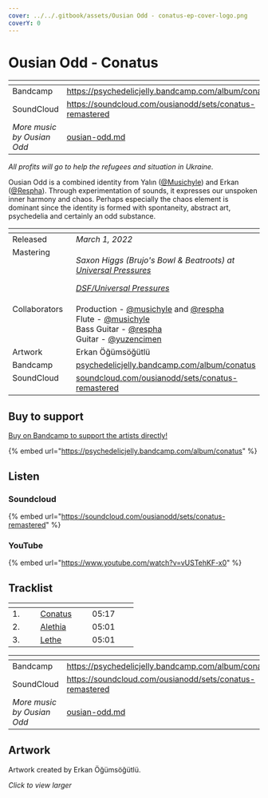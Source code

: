 ```yaml
---
cover: ../../.gitbook/assets/Ousian Odd - conatus-ep-cover-logo.png
coverY: 0
---
```


# Ousian Odd - Conatus

<table data-view="cards"><thead><tr><th></th><th data-hidden data-card-target data-type="content-ref"></th></tr></thead><tbody><tr><td>Bandcamp</td><td><a href="https://psychedelicjelly.bandcamp.com/album/conatus">https://psychedelicjelly.bandcamp.com/album/conatus</a></td></tr><tr><td>SoundCloud</td><td><a href="https://soundcloud.com/ousianodd/sets/conatus-remastered">https://soundcloud.com/ousianodd/sets/conatus-remastered</a></td></tr><tr><td><em>More music by Ousian Odd</em></td><td><a href="../../artists/music/ousian-odd.md">ousian-odd.md</a></td></tr></tbody></table>

_All profits will go to help the refugees and situation in Ukraine._

Ousian Odd is a combined identity from Yalın ([@Musichyle](https://soundcloud.com/musichyle)) and Erkan ([@Respha](https://soundcloud.com/respha)). Through experimentation of sounds, it expresses our unspoken inner harmony and chaos. Perhaps especially the chaos element is dominant since the identity is formed with spontaneity, abstract art, psychedelia and certainly an odd substance.

<table data-header-hidden><thead><tr><th width="128" valign="top"></th><th></th></tr></thead><tbody><tr><td valign="top">Released</td><td><em>March 1, 2022</em></td></tr><tr><td valign="top">Mastering</td><td><p><em>Saxon Higgs (Brujo's Bowl &#x26; Beatroots) at</em> <a href="https://www.facebook.com/universalpressures"><em>Universal Pressures</em></a> </p><p><a href="../../artists/mastering/universal-pressures.md"><em>DSF/Universal Pressures</em></a> </p></td></tr><tr><td valign="top">Collaborators</td><td>Production - <a href="https://soundcloud.com/musichyle">@musichyle</a> and <a href="https://soundcloud.com/respha">@respha</a> <br>Flute - <a href="https://soundcloud.com/musichyle">@musichyle</a> <br>Bass Guitar - <a href="https://soundcloud.com/respha">@respha</a> <br>Guitar - <a href="https://soundcloud.com/yuzencimen">@yuzencimen</a> </td></tr><tr><td valign="top">Artwork</td><td>Erkan Öğümsöğütlü</td></tr><tr><td valign="top">Bandcamp</td><td><a href="https://psychedelicjelly.bandcamp.com/album/conatus">psychedelicjelly.bandcamp.com/album/conatus</a></td></tr><tr><td valign="top">SoundCloud</td><td><a href="https://soundcloud.com/ousianodd/sets/conatus-remastered">soundcloud.com/ousianodd/sets/conatus-remastered</a></td></tr></tbody></table>

## Buy to support

[Buy on Bandcamp to support the artists directly!](https://psychedelicjelly.bandcamp.com/album/conatus)&#x20;

{% embed url="https://psychedelicjelly.bandcamp.com/album/conatus" %}

## Listen

### Soundcloud

{% embed url="https://soundcloud.com/ousianodd/sets/conatus-remastered" %}

### YouTube

{% embed url="https://www.youtube.com/watch?v=vUSTehKF-x0" %}

## Tracklist

<table data-header-hidden><thead><tr><th width="40"></th><th width="88"></th><th width="75"></th></tr></thead><tbody><tr><td>1.</td><td><a href="https://psychedelicjelly.bandcamp.com/track/conatus">Conatus</a> </td><td>05:17</td></tr><tr><td>2.</td><td><a href="https://psychedelicjelly.bandcamp.com/track/alethia">Alethia</a> </td><td>05:01</td></tr><tr><td>3.</td><td><a href="https://psychedelicjelly.bandcamp.com/track/lethe">Lethe</a> </td><td>05:01</td></tr></tbody></table>

<table data-view="cards"><thead><tr><th></th><th data-hidden data-card-target data-type="content-ref"></th></tr></thead><tbody><tr><td>Bandcamp</td><td><a href="https://psychedelicjelly.bandcamp.com/album/conatus">https://psychedelicjelly.bandcamp.com/album/conatus</a></td></tr><tr><td>SoundCloud</td><td><a href="https://soundcloud.com/ousianodd/sets/conatus-remastered">https://soundcloud.com/ousianodd/sets/conatus-remastered</a></td></tr><tr><td><em>More music by Ousian Odd</em></td><td><a href="../../artists/music/ousian-odd.md">ousian-odd.md</a></td></tr></tbody></table>

## Artwork

Artwork created by Erkan Öğümsöğütlü.

_Click to view larger_

<figure><img src="../../.gitbook/assets/Ousian Odd - conatus-ep-cover-logo.png" alt=""><figcaption></figcaption></figure>
